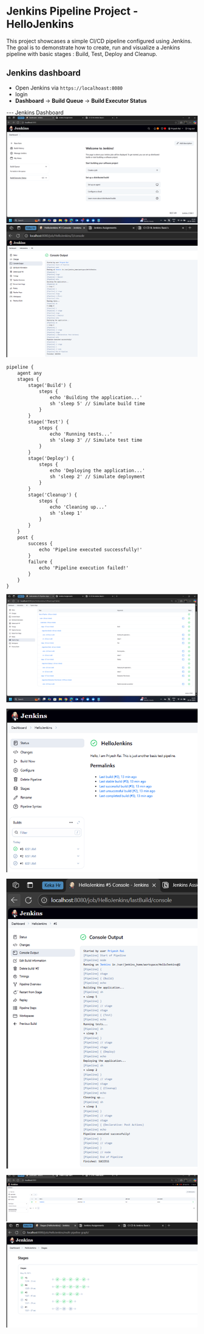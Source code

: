 # Jenkins Pipeline Project - HelloJenkins
This project showcases a simple CI/CD pipeline configured using Jenkins. The goal is to demonstrate how to create, run and visualize a Jenkins pipeline with basic stages : Build, Test, Deploy and Cleanup.

## Jenkins dashboard
- Open Jenkins via `https://localhoast:8080`
- login
- **Dashboard** -> **Build Queue** -> **Build Executor Status**

--- Jenkins Dashboard
![Jenkins Dashboard before Job Creation](<screenshots/Dashboard.png>)
![Console Output Before Job Creation](<screenshots/ConsoleOutput_Before.png>)

```
pipeline {
    agent any
    stages {
        stage('Build') {
            steps {
                echo 'Building the application...'
                sh 'sleep 5' // Simulate build time
            }
        }
        stage('Test') {
            steps {
                echo 'Running tests...'
                sh 'sleep 3' // Simulate test time
            }
        }
        stage('Deploy') {
            steps {
                echo 'Deploying the application...'
                sh 'sleep 2' // Simulate deployment
            }
        }
        stage('Cleanup') {
            steps {
                echo 'Cleaning up...'
                sh 'sleep 1'
            }
        }
    }
    post {
        success {
            echo 'Pipeline executed successfully!'
        }
        failure {
            echo 'Pipeline execution failed!'
        }
    }
}
```


![Stage View](<screenshots/StageView.png>)

![Status](<screenshots/Status.png>)

![Console Output After creating the Job](<screenshots/ConsoleOutput_After.png>)

![Jenkins Dashboard After Job Creation](<screenshots/Dashboard_AfterJobCreation.png>)
![Stages](<screenshots/Stages.png>)

